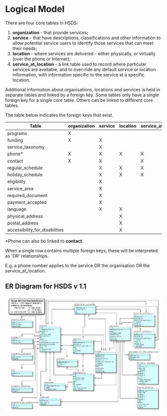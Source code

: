 Logical Model
=============

There are four core tables in HSDS:

1. **organization** - that provide services;
2. **service** - that have descriptions, classifications and other information to allow potential service users to identify those services that can meet their needs;
3. **location** - where services are delivered - either physically, or virtually (over the phone or Internet);
4. **service_at_location** - a link table used to record where particular services are available, and to over-ride any default service or location information, with information specific to the service at a specific location.

Additional information about organisations, locations and services is held in separate tables and linked by a foreign key. Some tables only have a single foreign key for a single core table. Others can be linked to different core tables. 

The table below indicates the foreign keys that exist. 

<table class="docutils">
    <thead>
        <tr>
            <th class="head">Table</th>
            <th class="head">organization</th>
            <th class="head">service</th>
            <th class="head">location</th>
            <th class="head">service_at_location</th>
        </tr>
    </thead>
    <tbody>
        <tr>
            <td>programs</td>
            <td>X</td>
            <td></td>
            <td></td>
            <td></td>
        </tr>
        <tr>
            <td>funding</td>
            <td>X</td>
            <td>X</td>
            <td></td>
            <td></td>
        </tr>
        <tr>
            <td>service_taxonomy</td>
            <td></td>
            <td>X</td>
            <td></td>
            <td></td>
        </tr>
        <tr>
            <td>phone*</td>
            <td>X</td>
            <td>X</td>
            <td>X</td>
            <td>X</td>
        </tr>
        <tr>
            <td>contact</td>
            <td>X</td>
            <td>X</td>
            <td></td>
            <td>X</td>
        </tr>
        <tr>
            <td>regular_schedule</td>
            <td></td>
            <td>X</td>
            <td>X</td>
            <td>X</td>
        </tr>
        <tr>
            <td>holiday_schedule</td>
            <td></td>
            <td>X</td>
            <td>X</td>
            <td>X</td>
        </tr>
        <tr>
            <td>eligibility</td>
            <td></td>
            <td>X</td>
            <td></td>
            <td></td>
        </tr>
        <tr>
            <td>service_area</td>
            <td></td>
            <td>X</td>
            <td></td>
            <td></td>
        </tr>
        <tr>
            <td>required_document</td>
            <td></td>
            <td>X</td>
            <td></td>
            <td></td>
        </tr>
        <tr>
            <td>payment_accepted</td>
            <td></td>
            <td>X</td>
            <td></td>
            <td></td>
        </tr>
        <tr>
            <td>language</td>
            <td></td>
            <td>X</td>
            <td>X</td>
            <td></td>
        </tr>
        <tr>
            <td>physical_address</td>
            <td></td>
            <td></td>
            <td>X</td>
            <td></td>
        </tr>
        <tr>
            <td>postal_address</td>
            <td></td>
            <td></td>
            <td>X</td>
            <td></td>
        </tr>
        <tr>
            <td>accessibility_for_disabilities</td>
            <td></td>
            <td></td>
            <td>X</td>
            <td></td>
        </tr>
    </tbody>
</table>

*Phone can also be linked to **contact**. 

When a single row contains multiple foreign keys, these will be interpreted as 'OR' relationships. 

E.g. a phone number applies to the service OR the organisation OR the service_at_location. 

## ER Diagram for HSDS v 1.1 
![ER Diagram HSDS v1.1](assets/hsds_er_diagram_v1.1.png)
